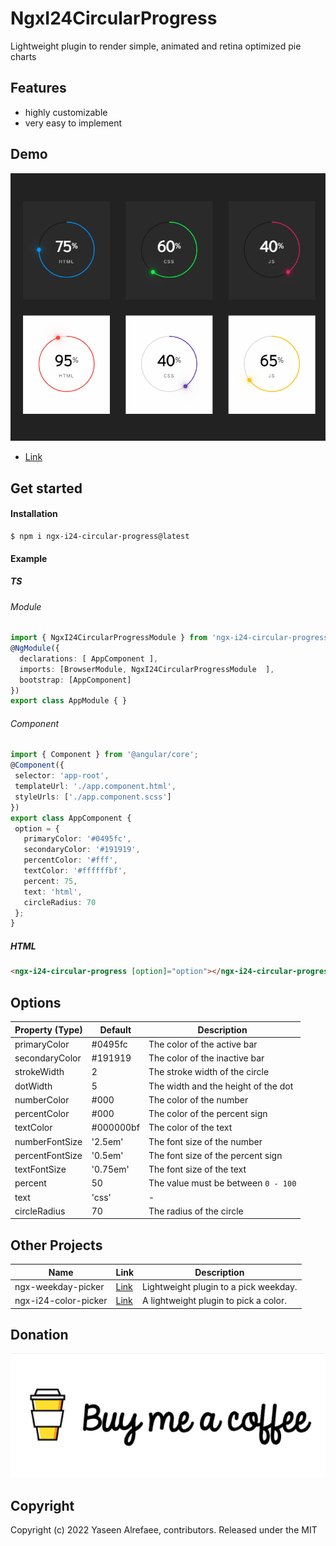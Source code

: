 # NgxI24CircularProgress

 Lightweight plugin to render simple, animated and retina optimized pie charts
 
## Features

* highly customizable
* very easy to implement

## Demo

[![](https://raw.githubusercontent.com/yasref/ngx-i24-circular-progress-lib/master/demo/images/ngx-i24-circular-progress-lib.png)](https://stackblitz.com/edit/ngx-i24-circular-progress-demo)
* [Link](https://stackblitz.com/edit/ngx-i24-circular-progress-demo)

## Get started
#### Installation
```
$ npm i ngx-i24-circular-progress@latest
```
#### Example
##### TS
###### Module
```typescript 
import { NgxI24CircularProgressModule } from 'ngx-i24-circular-progress';
@NgModule({
  declarations: [ AppComponent ],
  imports: [BrowserModule, NgxI24CircularProgressModule  ],
  bootstrap: [AppComponent]
})
export class AppModule { }
```
 ###### Component
 ```typescript 
import { Component } from '@angular/core';
@Component({
  selector: 'app-root',
  templateUrl: './app.component.html',
  styleUrls: ['./app.component.scss']
})
export class AppComponent {
  option = {
    primaryColor: '#0495fc',
    secondaryColor: '#191919',
    percentColor: '#fff',
    textColor: '#ffffffbf',
    percent: 75,
    text: 'html',
    circleRadius: 70
  };
}
```
##### HTML
```html 
<ngx-i24-circular-progress [option]="option"></ngx-i24-circular-progress>
``` 

## Options

| Property (Type) | Default | Description|
| - | - | - |
| primaryColor | #0495fc | The color of the active bar |
| secondaryColor | #191919 | The color of the inactive bar |
| strokeWidth | 2 | The stroke width of the circle |
| dotWidth | 5 | The width and the height of the dot |
| numberColor | #000 | The color of the number |
| percentColor | #000 | The color of the percent sign |
| textColor | #000000bf | The color of the text |
| numberFontSize |  '2.5em' | The font size of the number |
| percentFontSize |  '0.5em' | The font size of the percent sign |
| textFontSize |  '0.75em' | The font size of the text |
| percent | 50 | The value must be between `0 - 100` |
| text | 'css' | - |
| circleRadius | 70 | The radius of the circle |

## Other Projects
| Name | Link | Description|
| - | - | - |
| ngx-weekday-picker        | [Link](https://www.npmjs.com/package/ngx-weekday-picker)        | Lightweight plugin to a pick weekday.                                         |
| ngx-i24-color-picker      | [Link](https://www.npmjs.com/package/ngx-i24-color-picker)      | A lightweight plugin to pick a color.                                         |

## Donation

[![](https://raw.githubusercontent.com/yasref/ngx-i24-color-picker-lib/master/projects/demo/images/coffee.png)](https://www.buymeacoffee.com/yaseenref)

## Copyright
Copyright (c) 2022 Yaseen Alrefaee, contributors. Released under the MIT

<!-- This library was generated with [Angular CLI](https://github.com/angular/angular-cli) version 14.0.0.

## Code scaffolding

Run `ng generate component component-name --project ngx-i24-circular-progress` to generate a new component. You can also use `ng generate directive|pipe|service|class|guard|interface|enum|module --project ngx-i24-circular-progress`.
> Note: Don't forget to add `--project ngx-i24-circular-progress` or else it will be added to the default project in your `angular.json` file. 

## Build

Run `ng build ngx-i24-circular-progress` to build the project. The build artifacts will be stored in the `dist/` directory.

## Publishing

After building your library with `ng build ngx-i24-circular-progress`, go to the dist folder `cd dist/ngx-i24-circular-progress` and run `npm publish`.

## Running unit tests

Run `ng test ngx-i24-circular-progress` to execute the unit tests via [Karma](https://karma-runner.github.io).

## Further help

To get more help on the Angular CLI use `ng help` or go check out the [Angular CLI Overview and Command Reference](https://angular.io/cli) page. -->
